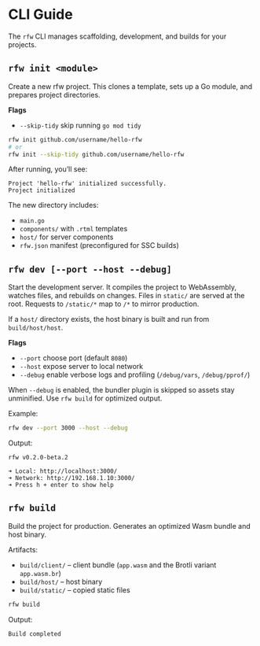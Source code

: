 # CLI Guide

The `rfw` CLI manages scaffolding, development, and builds for your projects.

## `rfw init <module>`

Create a new rfw project. This clones a template, sets up a Go module, and prepares project directories.

**Flags**

* `--skip-tidy` skip running `go mod tidy`

```bash
rfw init github.com/username/hello-rfw
# or
rfw init --skip-tidy github.com/username/hello-rfw
```

After running, you’ll see:

```text
Project 'hello-rfw' initialized successfully.
Project initialized
```

The new directory includes:

* `main.go`
* `components/` with `.rtml` templates
* `host/` for server components
* `rfw.json` manifest (preconfigured for SSC builds)

## `rfw dev [--port --host --debug]`

Start the development server. It compiles the project to WebAssembly, watches files, and rebuilds on changes. Files in `static/` are served at the root. Requests to `/static/*` map to `/*` to mirror production.

If a `host/` directory exists, the host binary is built and run from `build/host/host`.

**Flags**

* `--port` choose port (default `8080`)
* `--host` expose server to local network
* `--debug` enable verbose logs and profiling (`/debug/vars`, `/debug/pprof/`)

When `--debug` is enabled, the bundler plugin is skipped so assets stay unminified. Use `rfw build` for optimized output.

Example:

```bash
rfw dev --port 3000 --host --debug
```

Output:

```text
rfw v0.2.0-beta.2

➜ Local: http://localhost:3000/
➜ Network: http://192.168.1.10:3000/
➜ Press h + enter to show help
```

## `rfw build`

Build the project for production. Generates an optimized Wasm bundle and host binary.

Artifacts:

* `build/client/` – client bundle (`app.wasm` and the Brotli variant `app.wasm.br`)
* `build/host/` – host binary
* `build/static/` – copied static files

```bash
rfw build
```

Output:

```text
Build completed
```
